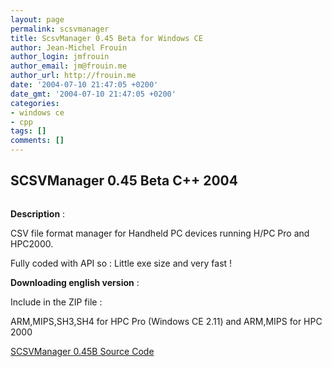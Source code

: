 ```yaml
---
layout: page
permalink: scsvmanager
title: ScsvManager 0.45 Beta for Windows CE
author: Jean-Michel Frouin
author_login: jmfrouin
author_email: jm@frouin.me
author_url: http://frouin.me
date: '2004-07-10 21:47:05 +0200'
date_gmt: '2004-07-10 21:47:05 +0200'
categories:
- windows ce
- cpp
tags: []
comments: []
---
```

<h2>SCSVManager 0.45 Beta C++ 2004</h2>
<p><img class="aligncenter" alt="" src="http://frouin.me/images/softs/ScsvManager.jpg" /><br />
<img class="aligncenter" alt="" src="http://frouin.me/images/softs/ScsvManager2.jpg" /></p>
<p><b>Description</b> :</p>
<p>CSV file format manager for Handheld PC devices running H/PC Pro and HPC2000.</p>
<p>Fully coded with API so : Little exe size and very fast !</p>
<!--more-->
<p><b>Downloading english version</b> :</p>
<p>Include in the ZIP file :</p>
<p>ARM,MIPS,SH3,SH4 for HPC Pro (Windows CE 2.11) and ARM,MIPS for HPC 2000</p>
<p><a class="link" href="http://frouin.me/SC/ScsvManager_SC.zip">SCSVManager 0.45B Source Code</a></p>
